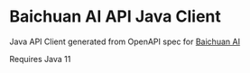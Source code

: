 # Baichuan AI API Java Client

Java API Client generated from OpenAPI spec for [Baichuan AI](https://platform.baichuan-ai.com/docs/api)

Requires Java 11